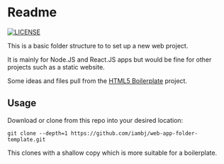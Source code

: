 # Readme
[![LICENSE](https://img.shields.io/badge/license-MIT-green)](https://github.com/iambj/web-app-folder-template/blob/master/LICENSE)

This is a basic folder structure to to set up a new web project.

It is mainly for Node.JS and React.JS apps but would be fine for other projects such as a static website.

Some ideas and files pull from the [HTML5 Boilerplate](https://html5boilerplate.com/) project. 

## Usage

Download or clone from this repo into your desired location:

    git clone --depth=1 https://github.com/iambj/web-app-folder-template.git

This clones with a shallow copy which is more suitable for a boilerplate.
